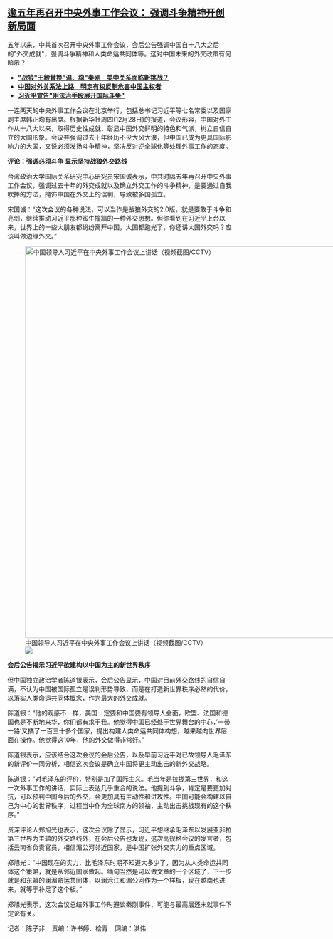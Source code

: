 <!--1703862960000-->
[逾五年再召开中央外事工作会议： 强调斗争精神开创新局面](https://www.rfa.org/mandarin/yataibaodao/junshiwaijiao/ec-12292023094059.html)
------

<p>五年以来，中共首次召开中央外事工作会议，会后公告强调中国自十八大之后的"外交成就"，强调斗争精神和人类命运共同体等。这对中国未来的外交政策有何暗示？</p><ul><li><a href="https://www.rfa.org/mandarin/yataibaodao/junshiwaijiao/gt-07272023040807.html"><strong>"战狼"王毅替换"温、稳"秦刚　美中关系面临新挑战？</strong></a></li><li><strong><a href="https://www.rfa.org/mandarin/yataibaodao/zhengzhi/hx-06292023082330.html">中国对外关系法上路　明定有权反制危害中国主权者</a></strong></li><li><strong><a href="https://www.rfa.org/mandarin/yataibaodao/zhengzhi/hx1-02162022083557.html">习近平宣告"用法治手段展开国际斗争"</a></strong></li></ul><p><span style="font-weight: 400;">一连两天的中央外事工作会议在北京举行，包括总书记习近平等七名常委以及国家副主席韩正均有出席。根据新华社周四(12月28日)的报道，会议形容，中国对外工作从十八大以来，取得历史性成就，彰显中国外交鲜明的特色和气派，树立自信自立的大国形象。会议并强调过去十年经历不少大风大浪，但中国已成为更具国际影响力的大国，又说必须发扬斗争精神，坚决反对逆全球化等处理外事工作的态度。</span></p><p><b>评论：强调必须斗争 显示坚持战狼外交路线</b></p><p><span style="font-weight: 400;">台湾政治大学国际关系研究中心研究员宋国诚表示，中共时隔五年再召开中央外事工作会议，强调过去十年的外交成就以及确立外交工作的斗争精神，是要通过自我吹捧的方法，掩饰中国在外交上的误判，导致被多国孤立。</span></p><p><span style="font-weight: 400;">宋国诚：“这次会议的各种说法，可以当作是战狼外交的2.0版，就是要敢于斗争和亮剑，继续推动习近平那种蛮牛撞牆的一种外交思想。但你看到在习近平上台以来，世界上的一些大朋友都纷纷离开中国，大国都跑光了，你还讲大国外交吗？应该叫做边缘外交。”</span></p><p><figure class="image-richtext image-inline captioned" style="width:1344px;"><img alt="中国领导人习近平在中央外事工作会议上讲话（视频截图/CCTV）" height="880" src="https://www.rfa.org/mandarin/yataibaodao/junshiwaijiao/ec-12292023094059.html/ec29b.jpg/@@images/b14f2598-4c3d-4d56-a1da-ad5a013c5ea8.png" title="ec29b.jpg" width="1344"/><figcaption class="image-caption">中国领导人习近平在中央外事工作会议上讲话（视频截图/CCTV）</figcaption><small></small><div id="zoomattribute"><a data-caption="中国领导人习近平在中央外事工作会议上讲话（视频截图/CCTV）" data-fancybox="" href="https://www.rfa.org/mandarin/yataibaodao/junshiwaijiao/ec-12292023094059.html/ec29b.jpg" id="single_image" title="中国领导人习近平在中央外事工作会议上讲话（视频截图/CCTV）"><img src="/++plone++rfa-resources/img/icon-zoom.png"/></a></div></figure></p><p><b>会后公告揭示习近平欲建构以中国为主的新世界秩序</b></p><p><span style="font-weight: 400;">但中国独立政治学者陈道银表示，会后公告显示，中国对目前外交路线的自信自满，不认为中国被国际孤立是误判形势导致，而是在打造新世界秩序必然的代价，以落实人类命运共同体概念，作为最大的外交成就。</span></p><p><span style="font-weight: 400;">陈道银：“他的观感不一样，美国一定要和中国要有领导人会面，欧盟、法国和德国也是不断地来华，你们都有求于我。他觉得中国已经处于世界舞台的中心，’一带一路’又搞了一百三十多个国家，提出构建人类命运共同体构想，越来越向世界层面在操作。他觉得这10年，他的外交做得非常好。” </span></p><p><span style="font-weight: 400;">陈道银表示，应该结合这次会议的会后公告，以及早前习近平对已故领导人毛泽东的新评价一同分析，相信这次会议是确立中国将更主动出击的新外交战略。</span></p><p><span style="font-weight: 400;">陈道银：“对毛泽东的评价，特别是加了国际主义。毛当年是拉拢第三世界，和这一次外事工作的讲话，实际上表达几乎重合的说法。他提到斗争，肯定是要更加对抗，可以预判中国今后的外交，会更加具有主动性和进攻性。中国可能会构建以自己为中心的世界秩序，过程当中作为全球南方的领袖，主动出击挑战现有的这个秩序。”</span></p><p><span style="font-weight: 400;">资深评论人郑旭光也表示，这次会议除了显示，习近平想继承毛泽东以发展亚非拉第三世界为主轴的外交路线外，在会后公告也发现，这次高规格会议的发言者，包括云南省负责官员，相信湄公河邻近国家，是中国扩张外交实力的重点区域。</span></p><p><span style="font-weight: 400;">郑旭光：“中国现在的实力，比毛泽东时期不知道大多少了，因为从人类命运共同体这个策略，就是从邻近国家做起。缅甸当然是可以做文章的一个区域了，下一步就是和东盟的澜湄命运共同体，以澜沧江和湄公河作为一个样板，现在越南也进来，就等于补足了这个板。”</span></p><p><span style="font-weight: 400;">郑旭光表示，这次会议总结外事工作时避谈秦刚事件，可能与最高层还未就事件下定论有关。</span></p><p><span style="font-weight: 400;">记者：陈子非    责编：许书婷、梒青    网编：洪伟</span></p>
